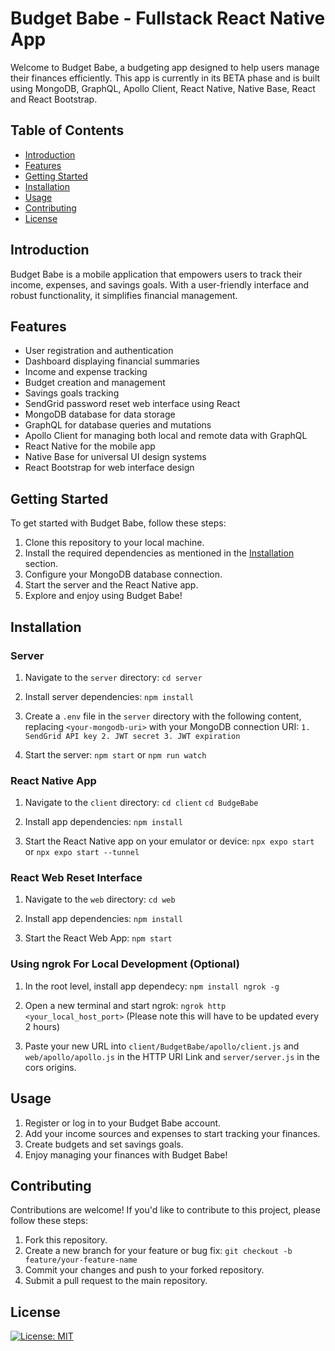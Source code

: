 # Budget Babe - Fullstack React Native App

Welcome to Budget Babe, a budgeting app designed to help users manage their finances efficiently. This app is currently in its BETA phase and is built using MongoDB, GraphQL, Apollo Client, React Native, Native Base, React and React Bootstrap.

## Table of Contents
- [Introduction](#introduction)
- [Features](#features)
- [Getting Started](#getting-started)
- [Installation](#installation)
- [Usage](#usage)
- [Contributing](#contributing)
- [License](#license)

## Introduction

Budget Babe is a mobile application that empowers users to track their income, expenses, and savings goals. With a user-friendly interface and robust functionality, it simplifies financial management.

## Features

- User registration and authentication
- Dashboard displaying financial summaries
- Income and expense tracking
- Budget creation and management
- Savings goals tracking
- SendGrid password reset web interface using React
- MongoDB database for data storage
- GraphQL for database queries and mutations
- Apollo Client for managing both local and remote data with GraphQL
- React Native for the mobile app
- Native Base for universal UI design systems
- React Bootstrap for web interface design

## Getting Started

To get started with Budget Babe, follow these steps:

1. Clone this repository to your local machine.
2. Install the required dependencies as mentioned in the [Installation](#installation) section.
3. Configure your MongoDB database connection.
4. Start the server and the React Native app.
5. Explore and enjoy using Budget Babe!

## Installation

### Server

1. Navigate to the `server` directory: `cd server`

2. Install server dependencies: `npm install`

3. Create a `.env` file in the `server` directory with the following content, replacing `<your-mongodb-uri>` with your MongoDB connection URI: `1. SendGrid API key 2. JWT secret 3. JWT expiration`

4. Start the server: `npm start` or `npm run watch`

### React Native App

1. Navigate to the `client` directory: `cd client` `cd BudgeBabe`

2. Install app dependencies: `npm install`

3. Start the React Native app on your emulator or device: `npx expo start` or `npx expo start --tunnel`

### React Web Reset Interface

1. Navigate to the `web` directory: `cd web`

2. Install app dependencies: `npm install`

3. Start the React Web App: `npm start`

### Using ngrok For Local Development (Optional)

1. In the root level, install app dependecy: `npm install ngrok -g`

2. Open a new terminal and start ngrok: `ngrok http <your_local_host_port>` (Please note this will have to be updated every 2 hours)

3. Paste your new URL into `client/BudgetBabe/apollo/client.js` and `web/apollo/apollo.js` in the HTTP URI Link and `server/server.js` in the cors origins.

## Usage

1. Register or log in to your Budget Babe account.
2. Add your income sources and expenses to start tracking your finances.
3. Create budgets and set savings goals.
4. Enjoy managing your finances with Budget Babe!

## Contributing

Contributions are welcome! If you'd like to contribute to this project, please follow these steps:

1. Fork this repository.
2. Create a new branch for your feature or bug fix: `git checkout -b feature/your-feature-name`
3. Commit your changes and push to your forked repository.
4. Submit a pull request to the main repository.

## License

[![License: MIT](https://img.shields.io/badge/License-MIT-yellow.svg)](https://opensource.org/licenses/MIT)


